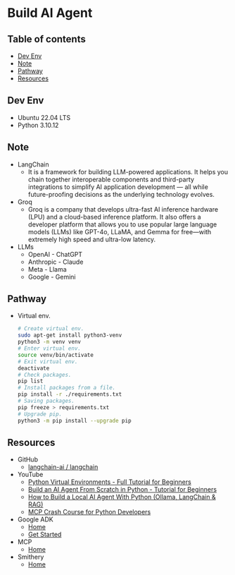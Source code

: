 <!-- omit in toc -->
# Build AI Agent

<!-- omit in toc -->
## Table of contents

- [Dev Env](#dev-env)
- [Note](#note)
- [Pathway](#pathway)
- [Resources](#resources)

## Dev Env

- Ubuntu 22.04 LTS
- Python 3.10.12

## Note

- LangChain
  - It is a framework for building LLM-powered applications. It helps you chain together interoperable components and third-party integrations to simplify AI application development — all while future-proofing decisions as the underlying technology evolves.
- Groq
  - Groq is a company that develops ultra-fast AI inference hardware (LPU) and a cloud-based inference platform. It also offers a developer platform that allows you to use popular large language models (LLMs) like GPT-4o, LLaMA, and Gemma for free—with extremely high speed and ultra-low latency.
- LLMs
  - OpenAI - ChatGPT
  - Anthropic - Claude
  - Meta - Llama
  - Google - Gemini

## Pathway

- Virtual env.

  ``` bash
  # Create virtual env.
  sudo apt-get install python3-venv
  python3 -m venv venv
  # Enter virtual env.
  source venv/bin/activate
  # Exit virtual env.
  deactivate
  # Check packages.
  pip list
  # Install packages from a file.
  pip install -r ./requirements.txt
  # Saving packages.
  pip freeze > requirements.txt
  # Upgrade pip.
  python3 -m pip install --upgrade pip
  ```

## Resources

- GitHub
  - [langchain-ai / langchain](https://github.com/langchain-ai)
- YouTube
  - [Python Virtual Environments - Full Tutorial for Beginners](https://www.youtube.com/watch?v=Y21OR1OPC9A)
  - [Build an AI Agent From Scratch in Python - Tutorial for Beginners](https://www.youtube.com/watch?v=bTMPwUgLZf0)
  - [How to Build a Local AI Agent With Python (Ollama, LangChain & RAG)](https://www.youtube.com/watch?v=E4l91XKQSgw)
  - [MCP Crash Course for Python Developers](https://www.youtube.com/watch?v=5xqFjh56AwM)
- Google ADK
  - [Home](https://google.github.io/adk-docs/)
  - [Get Started](https://google.github.io/adk-docs/get-started/)
- MCP
  - [Home](https://modelcontextprotocol.io/)
- Smithery
  - [Home](https://smithery.ai/)
